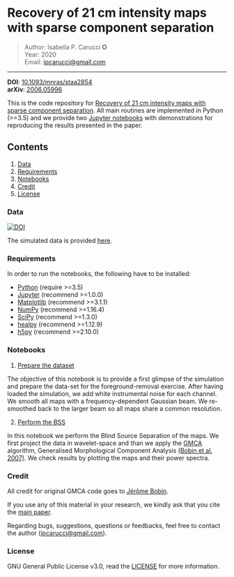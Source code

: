 # Recovery of 21 cm intensity maps with sparse component separation

> Author: Isabella P. Carucci <a itemprop="sameAs" content="https://orcid.org/0000-0001-5287-0065" href="https://orcid.org/0000-0001-5287-0065" target="orcid.widget" rel="noopener noreferrer" style="vertical-align:top;"><img src="https://orcid.org/sites/default/files/images/orcid_16x16.png" style="width:1em;margin-right:.5em;" alt="ORCID iD icon"></a> <br/> 
> Year: 2020 <br/>
> Email: [ipcarucci@gmail.com](mailto:ipcarucci@gmail.com)
---

**DOI**: [10.1093/mnras/staa2854](http://dx.doi.org/10.1093/mnras/staa2854)   
**arXiv**: [2006.05996](https://arxiv.org/abs/2006.05996)

This is the code repository for <a href="http://dx.doi.org/10.1093/mnras/staa2854" target_="blanck">Recovery of 21 cm intensity maps with sparse component separation</a>. 
All main routines are implemented in Python (>=3.5) and we provide two <a href="https://jupyter-notebook.readthedocs.io/en/stable/" target_="blanck">Jupyter notebooks</a> with demonstrations for reproducing the results presented in the paper.


## Contents

1. [Data](#Data)
1. [Requirements](#Requirements)
1. [Notebooks](#Notebooks)
1. [Credit](#Credit)
1. [License](#License)

### Data

[![DOI](https://zenodo.org/badge/DOI/10.5281/zenodo.3991818.svg)](https://doi.org/10.5281/zenodo.3991818)

The simulated data is provided <a href="https://doi.org/10.5281/zenodo.3991818" target_="blanck">here</a>. 

### Requirements

In order to run the notebooks, the following have to be installed:

* <a href="https://www.python.org/" target_="blank">Python</a> (require >=3.5)
* <a href="http://jupyter.org/" target_="blank">Jupyter</a> (recommend >=1.0.0)
* <a href="https://matplotlib.org/" target_="blank">Matplotlib</a> (recommend >=3.1.1)
* <a href="http://www.numpy.org/" target_="blank">NumPy</a> (recommend >=1.16.4)
* <a href="https://www.scipy.org/" target_="blank">SciPy</a> (recommend >=1.3.0)
* <a href="https://github.com/healpy/" target_="blank">healpy</a> (recommend >=1.12.9)
* <a href="https://www.h5py.org/" target_="blank">h5py</a> (recommend >=2.10.0)


### Notebooks

1. [Prepare the dataset](./notebooks/tut_1_preparation.ipynb)

The objective of this notebook is to provide a first glimpse of the simulation and prepare the data-set for the foreground-removal exercise. After having loaded the simulation, we add white instrumental noise for each channel. We smooth all maps with a frequency-dependent Gaussian beam. We re-smoothed back to the larger beam so all maps share a common resolution.

2. [Perform the BSS](./notebooks/tut_2_perform_GMCA.ipynb)

In this notebook we perform the Blind Source Separation of the maps. We first project the data in wavelet-space and than we apply the [GMCA](http://md.cosmostat.org/Generalized_MCA.html) algorithm, Generalised Morphological Component Analysis [(Bobin et al. 2007)](http://dx.doi.org/10.1109/TIP.2007.906256). We check results by plotting the maps and their power spectra.


### Credit

All credit for original GMCA code goes to [Jérôme Bobin](http://jerome-bobin.fr/).

If you use any of this material in your research, we kindly ask that you cite the <a href="http://dx.doi.org/10.1093/mnras/staa2854" target_="blanck">main paper</a>. 

Regarding bugs, suggestions, questions or feedbacks, feel free to contact the author ([ipcarucci@gmail.com](mailto:ipcarucci@gmail.com)).


### License

GNU General Public License v3.0, read the [LICENSE](LICENSE) for more information.


